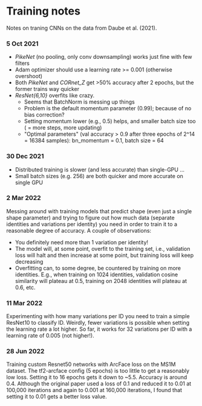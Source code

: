 # Training notes

Notes on traning CNNs on the data from Daube et al. (2021).

### 5 Oct 2021

* *PikeNet* (no pooling, only conv downsampling) works just fine with few filters
* Adam optimizer should use a learning rate >= 0.001 (otherwise overshoot)
* Both *PikeNet* and *CORnet_Z* get >50% accuracy after 2 epochs, but the former trains way quicker
* *ResNet{6,10}* overfits like crazy.
  * Seems that BatchNorm is messing up things
  * Problem is the default momentum parameter (0.99); because of no bias correction?
  * Setting momentum lower (e.g., 0.5) helps, and smaller batch size too ( = more steps, more updating)
  * "Optimal parameters" (val accuracy > 0.9 after three epochs of 2^14 = 16384 samples): bn_momentum = 0.1, batch size = 64

### 30 Dec 2021

* Distributed training is slower (and less accurate) than single-GPU ...
* Small batch sizes (e.g. 256) are both quicker and more accurate on single GPU

### 2 Mar 2022
Messing around with training models that predict shape (even just a single shape parameter) and trying to figure out how much data (separate identities and variations per identity) you need in order to train it to a reasonable degree of accuracy. A couple of observations:

* You definitely need more than 1 variation per identity!
* The model will, at some point, overfit to the training set, i.e., validation loss will halt and then increase at some point, but training loss will keep decreasing
* Overfitting can, to some degree, be countered by training on more identities. E.g., when training on 1024 identities, validation cosine similarity will plateau at 0.5, training on 2048 identities will plateau at 0.6, etc. 

### 11 Mar 2022
Experimenting with how many variations per ID you need to train a simple ResNet10 to classify ID. Weirdly, fewer variations is possible when setting the learning rate a lot higher. So far, it works for 32 variations per ID with a learning rate of 0.005 (not higher!).

### 28 Jun 2022
Training custom Resnet50 networks with ArcFace loss on the MS1M dataset. The tf2-arcface config (5 epochs) is too little to get a reasonably low loss. Setting it to 16 epochs gets it down to ~5.5. Accuracy is around 0.4. Although the original paper used a loss of 0.1 and reduced it to 0.01 at 100,000 iterations and again to 0.001 at 160,000 iterations, I found that setting it to 0.01 gets a better loss value.
